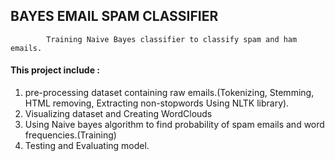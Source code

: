 ## BAYES EMAIL SPAM CLASSIFIER
            Training Naive Bayes classifier to classify spam and ham emails.
            
#### This project include : 
1. pre-processing dataset containing raw emails.(Tokenizing, Stemming, HTML removing, Extracting non-stopwords Using NLTK library).
2. Visualizing dataset and Creating WordClouds
3. Using Naive bayes algorithm to find probability of spam emails and word frequencies.(Training)
4. Testing and Evaluating model.
